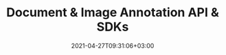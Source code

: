 ---
############################# Static ############################
layout: "product"
date: 2021-04-27T09:31:06+03:00
draft: false

############################# Head ############################
head_title: "Annotate with Cross-Platform Cloud APIs & SDKs"
head_description: "Document Annotation REST API & Cloud SDKs for .NET, Java, PHP, Ruby or cURL commands for REST APIs. Annotate PDF, Word, Excel, PPT, HTML, Image, CAD etc."

############################# Header ############################
title: "Document & Image Annotation API & SDKs"
description: "Annotate documents and images using cURL commands for annotation REST APIs or Cloud SDKs for .NET, Java, PHP, Python & Ruby‎"

############################# APIs ###############################
apis:
  enable: true

  api:
    # api loop
    - title: "GroupDocs.Annotation Cloud SDKs Include"
      
      api_product:
        # api_product loop
        - link: "/annotation/curl/"
          img_alt: "GroupDocs.Annotation Cloud for cURL"
          image: "/sdk/272x272/groupdocs_annotation-for-curl.webp"
          product: "GroupDocs.Annotation"
          platform: "cURL"
          content: "Use cURL to annotate a variety of documents & images. Run it on any platform."

        # api_product loop
        - link: "/annotation/net/"
          img_alt: "GroupDocs.Annotation Cloud SDK for .NET"
          image: "/sdk/272x272/groupdocs_annotation-for-net.webp"
          product: "GroupDocs.Annotation"
          platform: "Cloud SDK for .NET"
          content: "Add the capability to effectively annotate documents using our .NET SDK."

          # api_product loop
        - link: "/annotation/java/"
          img_alt: "GroupDocs.Annotation Cloud SDK for Java"
          image: "/sdk/272x272/groupdocs_annotation-for-java.webp"
          product: "GroupDocs.Annotation"
          platform: "Cloud SDK for Java"
          content: "SDK for java easily annotate documents of various file formats."

    # api loop
    - api_product:
        # api_product loop
        - link: "/annotation/php/"
          img_alt: "GroupDocs.Annotation Cloud SDK for PHP"
          image: "/sdk/272x272/groupdocs_annotation-for-php.webp"
          product: "GroupDocs.Annotation"
          platform: "Cloud SDK for PHP"
          content: "PHP SDK to help you add document annotation features in your apps really fast."

        # api_product loop
        - link: "/annotation/python/"
          img_alt: "GroupDocs.Annotation Cloud SDK for Python"
          image: "/sdk/272x272/groupdocs_annotation-for-python.webp"
          product: "GroupDocs.Annotation"
          platform: "Cloud SDK for Python"
          content: "Add the functionality to annotate documents in your app using our SDK for Python."

          
          # api_product loop
        - link: "/annotation/ruby/"
          img_alt: "GroupDocs.Annotation Cloud SDK for Ruby"
          image: "/sdk/272x272/groupdocs_annotation-for-ruby.webp"
          product: "GroupDocs.Annotation"
          platform: "Cloud SDK for Ruby"
          content: "SDK to annotate a variety of document formats in your Ruby applications."


    # api loop
    - api_product:
        # api_product loop
        - link: "/annotation/node.js"
          img_alt: "GroupDocs.Annotation Cloud SDK for Node.js"
          image: "/sdk/272x272/groupdocs_annotation-for-node.webp"
          product: "GroupDocs.Annotation"
          platform: "Cloud SDK for Node.js"
          content: "SDK for Node.js to easily incorporate our cloud based document annotation API in your application."

       

    

############################# Back to top ###############################
back_to_top:
  enable: true
---